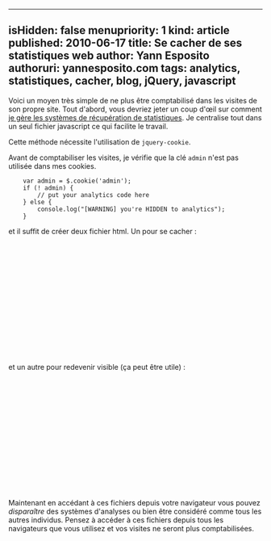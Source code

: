 -----
isHidden:       false
menupriority:   1
kind:           article
published: 2010-06-17
title: Se cacher de ses statistiques web
author: Yann Esposito
authoruri: yannesposito.com
tags:  analytics, statistiques, cacher, blog, jQuery, javascript
-----

Voici un moyen très simple de ne plus être comptabilisé dans les visites de son propre site.
Tout d'abord, vous devriez jeter un coup d'œil sur comment [je gère les systèmes de récupération de statistiques](/Scratch/fr/blog/2010-06-17-track-events-with-google-analytics). 
Je centralise tout dans un seul fichier javascript ce qui facilite le travail.

Cette méthode nécessite l'utilisation de `jquery-cookie`.

Avant de comptabiliser les visites, je vérifie que la clé `admin` n'est pas utilisée dans mes cookies.

<pre><code class="javascript">    var admin = $.cookie('admin');
    if (! admin) {
        // put your analytics code here
    } else {
        console.log("[WARNING] you're HIDDEN to analytics");
    }
</code></pre>

et il suffit de créer deux fichier <sc>html</sc>. Un pour se cacher :

<code class="html" file="become_hidden.html">
<?xml version="1.0" encoding="utf-8"?>
<!DOCTYPE html PUBLIC "-//W3C//DTD XHTML 1.0 Strict//EN"
        "http://www.w3.org/TR/xhtml1/DTD/xhtml1-strict.dtd">
<html xmlns="http://www.w3.org/1999/xhtml" lang="fr" xml:lang="fr">
    <head>
        <meta http-equiv="Content-Type" content="text/html; charset=UTF-8" />
        <script type="text/javascript" src="jquery.js"></script>
        <script type="text/javascript" src="jquery.cookie.js"></script>
        <script>
            $(document).ready(function(){
                $.cookie('admin',1);
                $('#info').html('Analytics can no more see you.')
            });
        </script>
        <title>Hide to analytics</title>
    </head>
    <body>
        <div id="info"></div> 
    </body>
</html>
</code></pre>

et un autre pour redevenir visible (ça peut être utile) :

<code class="html" file="become_visible.html">
<?xml version="1.0" encoding="utf-8"?>
<!DOCTYPE html PUBLIC "-//W3C//DTD XHTML 1.0 Strict//EN"
        "http://www.w3.org/TR/xhtml1/DTD/xhtml1-strict.dtd">
<html xmlns="http://www.w3.org/1999/xhtml" lang="fr" xml:lang="fr">
    <head>
        <meta http-equiv="Content-Type" content="text/html; charset=UTF-8" />
        <script type="text/javascript" src="jquery.js"></script>
        <script type="text/javascript" src="jquery.cookie.js"></script>
        <script>
            $(document).ready(function(){
                $.cookie('admin',null);
                $('#info').html('Analytics can see you.')
            });
        </script>
        <title>Hide to analytics</title>
    </head>
    <body>
        <div id="info"></div> 
    </body>
</html>
</code></pre>

Maintenant en accédant à ces fichiers depuis votre navigateur vous pouvez *disparaître* des systèmes d'analyses ou bien être considéré comme tous les autres individus.
Pensez à accéder à ces fichiers depuis tous les navigateurs que vous utilisez et vos visites ne seront plus comptabilisées.

